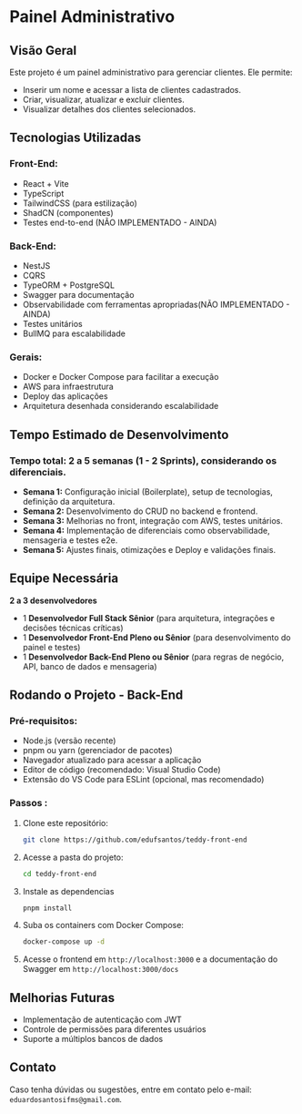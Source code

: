 # Painel Administrativo

## Visão Geral

Este projeto é um painel administrativo para gerenciar clientes. Ele permite:

- Inserir um nome e acessar a lista de clientes cadastrados.
- Criar, visualizar, atualizar e excluir clientes.
- Visualizar detalhes dos clientes selecionados.

## Tecnologias Utilizadas

### Front-End:

- React + Vite
- TypeScript
- TailwindCSS (para estilização)
- ShadCN (componentes)
- Testes end-to-end (NÃO IMPLEMENTADO - AINDA)

### Back-End:

- NestJS
- CQRS
- TypeORM + PostgreSQL
- Swagger para documentação
- Observabilidade com ferramentas apropriadas(NÃO IMPLEMENTADO - AINDA)
- Testes unitários
- BullMQ para escalabilidade

### Gerais:

- Docker e Docker Compose para facilitar a execução
- AWS para infraestrutura
- Deploy das aplicações
- Arquitetura desenhada considerando escalabilidade

## Tempo Estimado de Desenvolvimento

### Tempo total: **2 a 5 semanas (1 - 2 Sprints)**, considerando os diferenciais.

- **Semana 1:** Configuração inicial (Boilerplate), setup de tecnologias, definição da arquitetura.
- **Semana 2:** Desenvolvimento do CRUD no backend e frontend.
- **Semana 3:** Melhorias no front, integração com AWS, testes unitários.
- **Semana 4:** Implementação de diferenciais como observabilidade, mensageria e testes e2e.
- **Semana 5:** Ajustes finais, otimizações e Deploy e validações finais.

## Equipe Necessária

**2 a 3 desenvolvedores**

- 1 **Desenvolvedor Full Stack Sênior** (para arquitetura, integrações e decisões técnicas críticas)
- 1 **Desenvolvedor Front-End Pleno ou Sênior** (para desenvolvimento do painel e testes)
- 1 **Desenvolvedor Back-End Pleno ou Sênior** (para regras de negócio, API, banco de dados e mensageria)

## Rodando o Projeto - Back-End

### Pré-requisitos:

- Node.js (versão recente)
- pnpm ou yarn (gerenciador de pacotes)
- Navegador atualizado para acessar a aplicação
- Editor de código (recomendado: Visual Studio Code)
- Extensão do VS Code para ESLint (opcional, mas recomendado)

### Passos :

1. Clone este repositório:
   ```sh
   git clone https://github.com/edufsantos/teddy-front-end
   ```
2. Acesse a pasta do projeto:
   ```sh
   cd teddy-front-end
   ```
3. Instale as dependencias
   ```sh
   pnpm install
   ```
4. Suba os containers com Docker Compose:
   ```sh
   docker-compose up -d
   ```
5. Acesse o frontend em `http://localhost:3000` e a documentação do Swagger em `http://localhost:3000/docs`

## Melhorias Futuras

- Implementação de autenticação com JWT
- Controle de permissões para diferentes usuários
- Suporte a múltiplos bancos de dados

## Contato

Caso tenha dúvidas ou sugestões, entre em contato pelo e-mail: `eduardosantosifms@gmail.com`.

